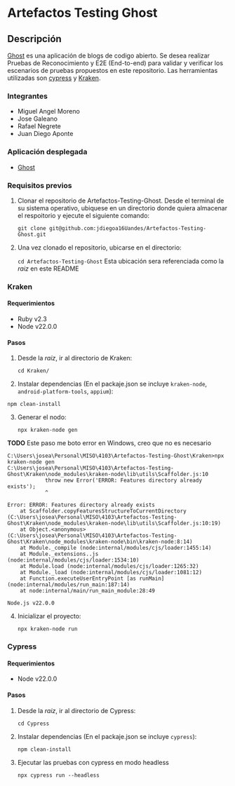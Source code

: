 # Artefactos Testing Ghost

## Descripción
[Ghost](https://ghost.org/) es una aplicación de blogs de codigo abierto. Se desea realizar Pruebas de Reconocimiento y E2E (End-to-end) para validar y verificar los escenarios de pruebas propuestos en este repositorio. Las herramientas utilizadas son [cypress](https://docs.cypress.io/) y [Kraken](https://thesoftwaredesignlab.github.io/KrakenMobile/).

### Integrantes
- Miguel Angel Moreno
- Jose Galeano
- Rafael Negrete
- Juan Diego Aponte

### Aplicación desplegada
- [Ghost](https://ghost-mnkl.onrender.com)

### Requisitos previos
1. Clonar el repositorio de Artefactos-Testing-Ghost. Desde el terminal de su sistema operativo, ubiquese en un directorio donde quiera almacenar el respoitorio y ejecute el siguiente comando:

   `git clone git@github.com:jdiegoa16Uandes/Artefactos-Testing-Ghost.git`

2. Una vez clonado el repositorio, ubicarse en el directorio:

   `cd Artefactos-Testing-Ghost` Esta ubicación sera referenciada como la _raiz_ en este README

### Kraken
#### Requerimientos

- Ruby v2.3
- Node v22.0.0

#### Pasos

1. Desde la _raiz_, ir al directorio de Kraken:

   `cd Kraken/`

2. Instalar dependencias (En el packaje.json se incluye `kraken-node`, `android-platform-tools`, `appium`):

```
npm clean-install
```

3. Generar el nodo: 

     `npx kraken-node gen`

**TODO** Este paso me boto error en Windows, creo que no es necesario
```
C:\Users\josea\Personal\MISO\4103\Artefactos-Testing-Ghost\Kraken>npx kraken-node gen
C:\Users\josea\Personal\MISO\4103\Artefactos-Testing-Ghost\Kraken\node_modules\kraken-node\lib\utils\Scaffolder.js:10
            throw new Error('ERROR: Features directory already exists');
            ^

Error: ERROR: Features directory already exists
    at Scaffolder.copyFeaturesStructureToCurrentDirectory (C:\Users\josea\Personal\MISO\4103\Artefactos-Testing-Ghost\Kraken\node_modules\kraken-node\lib\utils\Scaffolder.js:10:19)
    at Object.<anonymous> (C:\Users\josea\Personal\MISO\4103\Artefactos-Testing-Ghost\Kraken\node_modules\kraken-node\bin\kraken-node:8:14)
    at Module._compile (node:internal/modules/cjs/loader:1455:14)
    at Module._extensions..js (node:internal/modules/cjs/loader:1534:10)
    at Module.load (node:internal/modules/cjs/loader:1265:32)
    at Module._load (node:internal/modules/cjs/loader:1081:12)
    at Function.executeUserEntryPoint [as runMain] (node:internal/modules/run_main:187:14)
    at node:internal/main/run_main_module:28:49

Node.js v22.0.0
```

4. Inicializar el proyecto:

     `npx kraken-node run`

### Cypress
#### Requerimientos
- Node v22.0.0

#### Pasos

1. Desde la _raiz_, ir al directorio de Cypress:

   `cd Cypress`

2. Instalar dependencias (En el packaje.json se incluye `cypress`):

   `npm clean-install`

3. Ejecutar las pruebas con cypress en modo headless

   `npx cypress run --headless`
